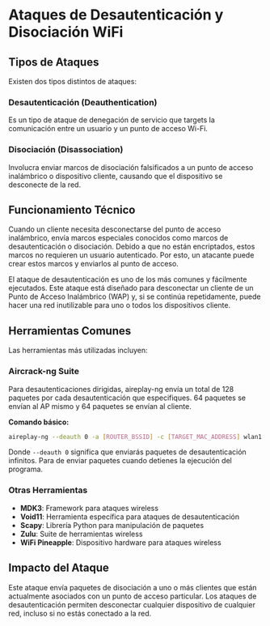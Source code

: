 # Ataques de Desautenticación y Disociación WiFi

## Tipos de Ataques

Existen dos tipos distintos de ataques:

### Desautenticación (Deauthentication)
Es un tipo de ataque de denegación de servicio que targets la comunicación entre un usuario y un punto de acceso Wi-Fi.

### Disociación (Disassociation)
Involucra enviar marcos de disociación falsificados a un punto de acceso inalámbrico o dispositivo cliente, causando que el dispositivo se desconecte de la red.

## Funcionamiento Técnico

Cuando un cliente necesita desconectarse del punto de acceso inalámbrico, envía marcos especiales conocidos como marcos de desautenticación o disociación. Debido a que no están encriptados, estos marcos no requieren un usuario autenticado. Por esto, un atacante puede crear estos marcos y enviarlos al punto de acceso.

El ataque de desautenticación es uno de los más comunes y fácilmente ejecutados. Este ataque está diseñado para desconectar un cliente de un Punto de Acceso Inalámbrico (WAP) y, si se continúa repetidamente, puede hacer una red inutilizable para uno o todos los dispositivos cliente.

## Herramientas Comunes

Las herramientas más utilizadas incluyen:

### Aircrack-ng Suite
Para desautenticaciones dirigidas, aireplay-ng envía un total de 128 paquetes por cada desautenticación que especifiques. 64 paquetes se envían al AP mismo y 64 paquetes se envían al cliente.

**Comando básico:**
```bash
aireplay-ng --deauth 0 -a [ROUTER_BSSID] -c [TARGET_MAC_ADDRESS] wlan1
```

Donde `--deauth 0` significa que enviarás paquetes de desautenticación infinitos. Para de enviar paquetes cuando detienes la ejecución del programa.

### Otras Herramientas
- **MDK3**: Framework para ataques wireless
- **Void11**: Herramienta específica para ataques de desautenticación
- **Scapy**: Librería Python para manipulación de paquetes
- **Zulu**: Suite de herramientas wireless
- **WiFi Pineapple**: Dispositivo hardware para ataques wireless

## Impacto del Ataque

Este ataque envía paquetes de disociación a uno o más clientes que están actualmente asociados con un punto de acceso particular. Los ataques de desautenticación permiten desconectar cualquier dispositivo de cualquier red, incluso si no estás conectado a la red.

